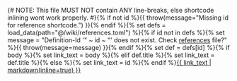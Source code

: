 {# NOTE: This file MUST NOT contain ANY line-breaks, else shortcode inlining wont work properly. #}{% if not id %}{{ throw(message="Missing id for reference shortcode.") }}{% endif %}{% set defs = load_data(path="@/wiki/references.toml") %}{% if id not in defs %}{% set message = "Definition-Id '" ~ id ~ "' does not exist. Check <a href='/wiki/references'>references</a> file?" %}{{ throw(message=message) }}{% endif %}{% set def = defs[id] %}{% if body %}{% set link_text = body %}{% elif def.title %}{% set link_text = def.title %}{% else %}{% set link_text = id %}{% endif %}<a href="{{ def.url | safe }}" target="_blank">{{ link_text | markdown(inline=true) }}</a>